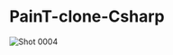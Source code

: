 # PainT-clone-Csharp
![Shot 0004](https://github.com/user-attachments/assets/373fe643-cb00-461a-a95a-285b02be152c)
